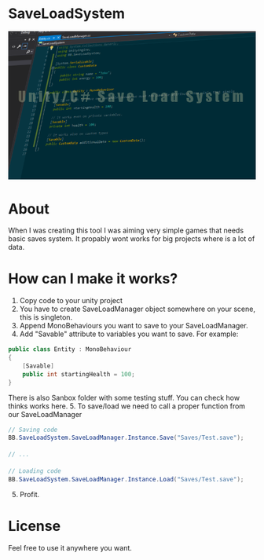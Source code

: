 # SaveLoadSystem
![Screenshot](Img/header.png)

# About
When I was creating this tool I was aiming very simple games that needs basic saves system. It propably wont works for big projects where is a lot of data.

# How can I make it works?
1. Copy code to your unity project
2. You have to create SaveLoadManager object somewhere on your scene, this is singleton.
3. Append MonoBehaviours you want to save to your SaveLoadManager.
4. Add "Savable" attribute to variables you want to save.
For example:
```csharp
public class Entity : MonoBehaviour
{
    [Savable]
    public int startingHealth = 100;
}
```
There is also Sanbox folder with some testing stuff. You can check how thinks works here.
5. To save/load we need to call a proper function from our SaveLoadManager
```csharp
// Saving code
BB.SaveLoadSystem.SaveLoadManager.Instance.Save("Saves/Test.save");

// ...

// Loading code
BB.SaveLoadSystem.SaveLoadManager.Instance.Load("Saves/Test.save");
```
5. Profit.

# License
Feel free to use it anywhere you want.

